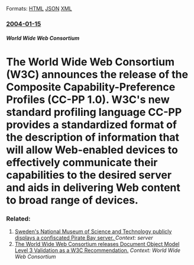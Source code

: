 
Formats: [HTML](/news/2004/01/15/the-world-wide-web-consortium-w3c-announces-the-release-of-the-composite-capability-preference-profiles-cc-pp-1-0-w3c-s-new-standard-p.html)  [JSON](/news/2004/01/15/the-world-wide-web-consortium-w3c-announces-the-release-of-the-composite-capability-preference-profiles-cc-pp-1-0-w3c-s-new-standard-p.json)  [XML](/news/2004/01/15/the-world-wide-web-consortium-w3c-announces-the-release-of-the-composite-capability-preference-profiles-cc-pp-1-0-w3c-s-new-standard-p.xml)  

### [2004-01-15](/news/2004/01/15/index.md)

##### World Wide Web Consortium
#  The World Wide Web Consortium (W3C) announces the release of the Composite Capability-Preference Profiles (CC-PP 1.0). W3C's new standard profiling language CC-PP provides a standardized format of the description of information that will allow Web-enabled devices to effectively communicate their capabilities to the desired server and aids in delivering Web content to broad range of devices.




### Related:

1. [ Sweden's National Museum of Science and Technology publicly displays a confiscated Pirate Bay server. ](/news/2009/04/16/sweden-s-national-museum-of-science-and-technology-publicly-displays-a-confiscated-pirate-bay-server.md) _Context: server_
2. [ The World Wide Web Consortium releases Document Object Model Level 3 Validation as a W3C Recommendation.](/news/2004/01/28/the-world-wide-web-consortium-releases-document-object-model-level-3-validation-as-a-w3c-recommendation.md) _Context: World Wide Web Consortium_
